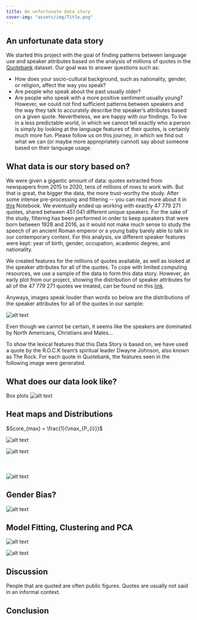 ```yaml
---
title: An unfortunate data story
cover-img: "assets/img/Title.png"
---
```


## An unfortunate data story
We started this project with the goal of finding patterns between language use and speaker attributes based on the analysis of millions of quotes in the [Quotebank](https://dlab.epfl.ch/people/west/pub/Vaucher-Spitz-Catasta-West_WSDM-21.pdf) dataset. Our goal was to answer questions such as:
* How does your socio-cultural background, such as nationality, gender, or religion, affect the way you speak?
* Are people who speak about the past usually older?
* Are people who speak with a more positive sentiment usually young?
However, we could not find sufficient patterns between speakers and the way they talk to accurately describe the speaker’s attributes based on a given quote. Nevertheless, we are happy with our findings. To live in a less predictable world, in which we cannot tell exactly who a person is simply by looking at the language features of their quotes, is certainly much more fun. Please follow us on this journey, in which we find out what we can (or maybe more appropriately cannot) say about someone based on their language usage.

## What data is our story based on?
We were given a gigantic amount of data: quotes extracted from newspapers from 2015 to 2020, tens of millions of rows to work with. But that is great, the bigger the data, the more trust-worthy the study. After some intense pre-processing and filtering -- you can read more about it in [this](https://github.com/epfl-ada/ada-2021-project-r-o-c-k/blob/main/Milestone%202/preprocessing_notebook.ipynb) Notebook. We eventually ended up working with exactly 47 779 271 quotes, shared between 451 041 different unique speakers. For the sake of the study, filtering has been performed in order to keep speakers that were born between 1928 and 2016, as it would not make much sense to study the speech of an ancient Roman emperor or a young baby barely able to talk in our contemporary context. For this analysis, six different speaker features were kept: year of birth, gender, occupation, academic degree, and nationality. 

We created features for the millions of quotes available, as well as looked at the speaker attributes for all of the quotes. To cope with limited computing resources, we use a sample of the data to form this data story. However, an early plot from our project, showing the distribution of speaker attributes for all of the 47 779 271 quotes we treated, can be found on this [link](https://github.com/ohallstrom/data-story/blob/master/assets/img/AllQuotesDistribFinal.png).

Anyways, images speak louder than words so below are the distributions of the speaker attributes for all of the quotes in our sample: 

![alt text](./assets/img/Features.png)

Even though we cannot be certain, it seems like the speakers are dominated by North Americans, Christians and Males...

To show the lexical features that this Data Story is based on, we have used a quote by the R.O.C.K team’s spiritual leader Dwayne Johnson, also known as The Rock. For each quote in Quotebank, the features seen in the following image were generated. 

## What does our data look like?
Box plots 
![alt text](./assets/img/Plots-01.png)

## Heat maps and Distributions

$Score_{max} = \frac{1}{\max_{P_{i}}}$

![alt text](./assets/img/Grid-01.png)

![alt text](./assets/img/Significant_dist_01.png)
<br/><br/>
<br/><br/>
![alt text](./assets/img/Quotes.png)
## Gender Bias?

![alt text](./assets/img/Gender_dist_new.png)



## Model Fitting, Clustering and PCA
![alt text](./assets/img/pca_gender.png)

![alt text](./assets/img/clustering.png)
## Discussion

People that are quoted are often public figures.
Quotes are usually not said in an informal context.


## Conclusion
